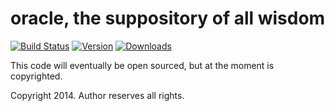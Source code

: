 **oracle, the suppository of all wisdom**
=========================================

[![Build Status](https://img.shields.io/travis/GALAHProject/oracle.svg)](https://travis-ci.org/GALAHProject/oracle)
[![Version](https://img.shields.io/pypi/v/oracle.svg)](https://pypi.python.org/pypi/oracle)
[![Downloads](https://img.shields.io/pypi/dm/oracle.svg)](https://pypi.python.org/pypi/oracle)

This code will eventually be open sourced, but at the moment is copyrighted.


Copyright 2014. Author reserves all rights.
